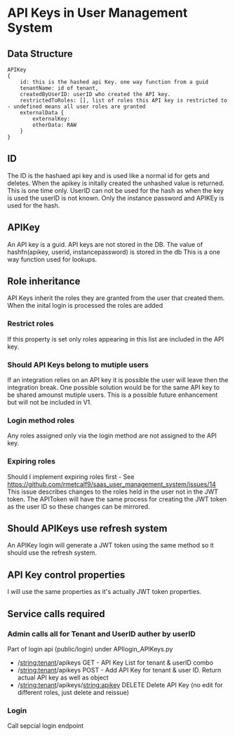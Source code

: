 # API Keys in User Management System

## Data Structure

```
APIKey
{
    id: this is the hashed api Key. one way function from a guid
    tenantName: id of tenant,
    createdByUserID: userID who created the API key.
    restrictedToRoles: [], list of roles this API key is restricted to - undefined means all user roles are granted
    externalData {
        externalKey:
        otherData: RAW
    }
}
```

## ID
The ID is the hashaed api key and is used like a normal id for gets and deletes.
When the apikey is initally created the unhashed value is returned. This is one time only.
UserID can not be used for the hash as when the key is used the userID is not known. Only the instance password and APIKEy is used for the hash.

## APIKey
An API key is a guid.
API keys are not stored in the DB.
The value of hashfn(apikey, userid, instancepassword) is stored in the db
This is a one way function used for lookups.

## Role inheritance
API Keys inherit the roles they are granted from the user that created them. When the inital login is processed the roles are added

### Restrict roles
If this property is set only roles appearing in this list are included in the API key.

### Should API Keys belong to mutiple users
If an integration relies on an API key it is possible the user will leave then the integration break. One possible solution would be for the same API key to be shared amounst mutiple users. This is a possible future enhancement but will not be included in V1.

### Login method roles
Any roles assigned only via the login method are not assigned to the API key.

### Expiring roles
Should I implement expiring roles first - See https://github.com/rmetcalf9/saas_user_management_system/issues/14
This issue describes changes to the roles held in the user not in the JWT token. The APIToken will have the same process for creating the JWT token as the user ID so these changes can be mirrored.

## Should APIKeys use refresh system
An APIKey login will generate a JWT token using the same method so it should use the refresh system.

## API Key control properties
I will use the same properties as it's actually JWT token properties.

## Service calls required

### Admin calls all for Tenant and UserID auther by userID

Part of login api (public/login) under APIlogin_APIKeys.py

 - /<string:tenant>/apikeys GET - API Key List for tenant & userID combo
 - /<string:tenant>/apikeys POST - Add API Key for tenant & user ID. Return actual API key as well as object
 - /<string:tenant>/apikeys/<string:apikey> DELETE Delete API Key (no edit for different roles, just delete and reissue)

### Login
Call sepcial login endpoint
